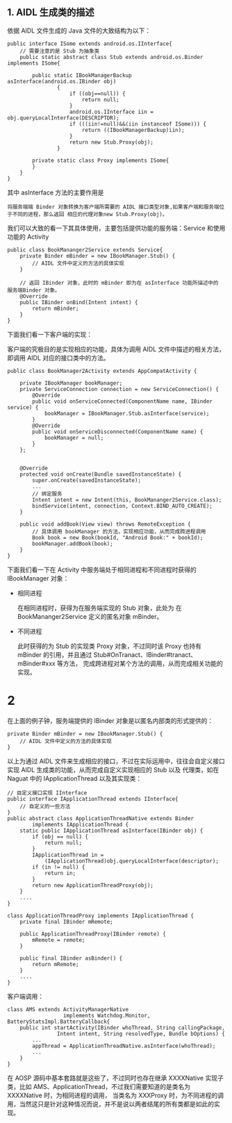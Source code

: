 ## 1. AIDL 生成类的描述

依据 AIDL 文件生成的 Java 文件的大致结构为以下：

```
public interface ISome extends android.os.IInterface{
    // 需要注意的是 Stub 为抽象类
    public static abstract class Stub extends android.os.Binder implements ISome{

        public static IBookManagerBackup asInterface(android.os.IBinder obj)
                {
                    if ((obj==null)) {
                        return null;
                    }
                    android.os.IInterface iin = obj.queryLocalInterface(DESCRIPTOR);
                    if (((iin!=null)&&(iin instanceof ISome))) {
                        return ((IBookManagerBackup)iin);
                    }
                    return new Stub.Proxy(obj);
                }

        private static class Proxy implements ISome{
        }
    }
}
```

其中 asInterface 方法的主要作用是

    将服务端端 Binder 对象转换为客户端所需要的 AIDL 接口类型对象,如果客户端和服务端位于不同的进程，那么返回 相应的代理对象new Stub.Proxy(obj)。


我们可以大致的看一下其具体使用，主要包括提供功能的服务端：Service 和使用功能的 Activity


```
public class BookMananger2Service extends Service{
    private Binder mBinder = new IBookManager.Stub() {
        // AIDL 文件中定义的方法的具体实现
    }

    // 返回 IBinder 对象，此时的 mBinder 即为在 asInterface 功能所描述中的 服务端Binder 对象。
    @Override
    public IBinder onBind(Intent intent) {
        return mBinder;
    }
}
```
下面我们看一下客户端的实现：

客户端的究极目的是实现相应的功能，具体为调用 AIDL 文件中描述的相关方法，即调用 AIDL 对应的接口类中的方法。

```
public class BookManager2Activity extends AppCompatActivity {

    private IBookManager bookManager;
    private ServiceConnection connection = new ServiceConnection() {
        @Override
        public void onServiceConnected(ComponentName name, IBinder service) {
            bookManager = IBookManager.Stub.asInterface(service);
        }
        @Override
        public void onServiceDisconnected(ComponentName name) {
            bookManager = null;
        }
    };


    @Override
    protected void onCreate(Bundle savedInstanceState) {
        super.onCreate(savedInstanceState);
        ...
        // 绑定服务
        Intent intent = new Intent(this, BookMananger2Service.class);
        bindService(intent, connection, Context.BIND_AUTO_CREATE);
    }

    public void addBook(View view) throws RemoteException {
        // 具体调用 bookManager 的方法，实现相应功能，从而完成跨进程调用
        Book book = new Book(bookId, "Android Book:" + bookId);
        bookManager.addBook(book);
    }
}
```

下面我们看一下在 Activity 中服务端处于相同进程和不同进程时获得的 IBookManager 对象：

* 相同进程

    在相同进程时，获得为在服务端实现的 Stub 对象，此处为 在 BookMananger2Service 定义的匿名对象 mBinder。

* 不同进程

    此时获得的为 Stub 的实现类 Proxy 对象，不过同时该 Proxy 也持有 mBinder 的引用，并且通过 Stub#OnTranact、IBinder#tranact、mBinder#xxx 等方法，
    完成跨进程对某个方法的调用，从而完成相关功能的实现。


# 2


在上面的例子钟，服务端提供的 IBinder 对象是以匿名内部类的形式提供的：

 ```
 private Binder mBinder = new IBookManager.Stub() {
     // AIDL 文件中定义的方法的具体实现
 }
 ```
 以上为通过 AIDL 文件来生成相应的接口，不过在实际运用中，往往会自定义接口实现 AIDL 生成类的功能，从而完成自定义实现相应的 Stub 以及 代理类，如在 Naguat 中的 IApplicationThread 以及其实现类：


```
// 自定义接口实现 IInterface
public interface IApplicationThread extends IInterface{
    // 自定义的一些方法
}
public abstract class ApplicationThreadNative extends Binder
        implements IApplicationThread {
    static public IApplicationThread asInterface(IBinder obj) {
        if (obj == null) {
            return null;
        }
        IApplicationThread in =
            (IApplicationThread)obj.queryLocalInterface(descriptor);
        if (in != null) {
            return in;
        }
        return new ApplicationThreadProxy(obj);
    }
    ....
}

class ApplicationThreadProxy implements IApplicationThread {
    private final IBinder mRemote;

    public ApplicationThreadProxy(IBinder remote) {
        mRemote = remote;
    }

    public final IBinder asBinder() {
        return mRemote;
    }
    ....
}

```
客户端调用：


```
class AMS extends ActivityManagerNative
                  implements Watchdog.Monitor, BatteryStatsImpl.BatteryCallback{
    public int startActivity(IBinder whoThread, String callingPackage,
                Intent intent, String resolvedType, Bundle bOptions) {
        ...
        appThread = ApplicationThreadNative.asInterface(whoThread);
        ...
    }
}
```

在 AOSP 源码中基本套路就是这些了，不过同时也存在继承 XXXXNative 实现子类，比如 AMS、ApplicationThread，不过我们需要知道的是类名为 XXXXNative 时，为相同进程的调用，
当类名为 XXXProxy 时，为不同进程的调用，当然这只是针对这种情况而说，并不是说以两者结尾的所有类都是如此的实现。



